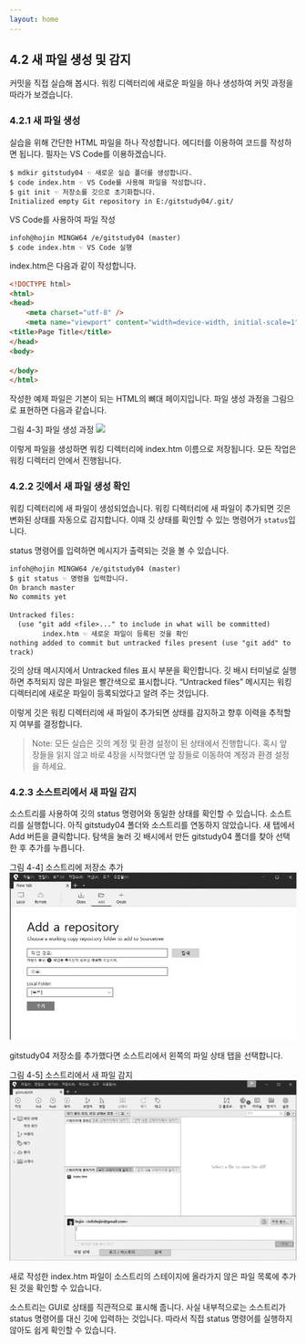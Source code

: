 ```yaml
---
layout: home
---
```

## 4.2 새 파일 생성 및 감지
커밋을 직접 실습해 봅시다. 워킹 디렉터리에 새로운 파일을 하나 생성하여 커밋 과정을 따라가 보겠습니다.  

### 4.2.1 새 파일 생성
실습을 위해 간단한 HTML 파일을 하나 작성합니다. 에디터를 이용하여 코드를 작성하면 됩니다. 필자는 VS Code를 이용하겠습니다.  

```
$ mdkir gitstudy04 ☜ 새로운 실습 폴더를 생성합니다.
$ code index.htm ☜ VS Code를 사용해 파일을 작성합니다.
$ git init ☜ 저장소를 깃으로 초기화합니다.
Initialized empty Git repository in E:/gitstudy04/.git/
```

VS Code를 사용하여 파일 작성
```
infoh@hojin MINGW64 /e/gitstudy04 (master)
$ code index.htm ☜ VS Code 실행

```

index.htm은 다음과 같이 작성합니다.  
```html
<!DOCTYPE html>
<html>
<head>
    <meta charset="utf-8" />    
    <meta name="viewport" content="width=device-width, initial-scale=1">
<title>Page Title</title>
</head>
<body>
    
</body>
</html>
```
 
작성한 예제 파일은 기본이 되는 HTML의 뼈대 페이지입니다. 파일 생성 과정을 그림으로 표현하면 다음과 같습니다.  

그림 4-3] 파일 생성 과정
![](./img/04-3.jpg) 

이렇게 파일을 생성하면 워킹 디렉터리에 index.htm 이름으로 저장됩니다. 모든 작업은 워킹 디렉터리 안에서 진행됩니다.  

### 4.2.2 깃에서 새 파일 생성 확인
워킹 디렉터리에 새 파일이 생성되었습니다. 워킹 디렉터리에 새 파일이 추가되면 깃은 변화된 상태를 자동으로 감지합니다. 이때 깃 상태를 확인할 수 있는 명령어가 `status`입니다.  

status 명령어를 입력하면 메시지가 출력되는 것을 볼 수 있습니다.  

```
infoh@hojin MINGW64 /e/gitstudy04 (master)
$ git status ☜ 명령을 입력합니다.
On branch master
No commits yet

Untracked files: 
  (use "git add <file>..." to include in what will be committed)
        index.htm ☜ 새로운 파일이 등록된 것을 확인
nothing added to commit but untracked files present (use "git add" to track)

```

깃의 상태 메시지에서 Untracked files 표시 부분을 확인합니다. 깃 배시 터미널로 실행하면 추적되지 않은 파일은 빨간색으로 표시합니다. “Untracked files” 메시지는 워킹 디렉터리에 새로운 파일이 등록되었다고 알려 주는 것입니다.  

이렇게 깃은 워킹 디렉터리에 새 파일이 추가되면 상태를 감지하고 향후 이력을 추적할지 여부를 결정합니다.  

>Note: 모든 실습은 깃의 계정 및 환경 설정이 된 상태에서 진행합니다. 혹시 앞 장들을 읽지 않고 바로 4장을 시작했다면 앞 장들로 이동하여 계정과 환경 설정을 하세요.  

### 4.2.3 소스트리에서 새 파일 감지
소스트리를 사용하여 깃의 status 명령어와 동일한 상태를 확인할 수 있습니다. 소스트리를 실행합니다. 아직 gitstudy04 폴더와 소스트리를 연동하지 않았습니다. 새 탭에서 Add 버튼을 클릭합니다. 탐색을 눌러 깃 배시에서 만든 gitstudy04 폴더를 찾아 선택한 후 추가를 누릅니다.  

그림 4-4] 소스트리에 저장소 추가
![](./img/04-4.jpg)  

gitstudy04 저장소를 추가했다면 소스트리에서 왼쪽의 파일 상태 탭을 선택합니다.  

그림 4-5] 소스트리에서 새 파일 감지
![](./img/04-5.jpg)  

새로 작성한 index.htm 파일이 소스트리의 스테이지에 올라가지 않은 파일 목록에 추가된 것을 확인할 수 있습니다.  

소스트리는 GUI로 상태를 직관적으로 표시해 줍니다. 사실 내부적으로는 소스트리가 status 명령어를 대신 깃에 입력하는 것입니다. 따라서 직접 status 명령어를 실행하지 않아도 쉽게 확인할 수 있습니다.  

<br><br>